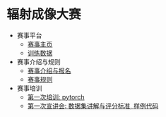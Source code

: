 # 辐射成像大赛

- 赛事平台
  - [赛事主页](https://ri.thudep.com)
  - [训练数据](https://rifile.thudep.com:7300/)
- 赛事介绍与规则
  - [赛事介绍与报名](./introduction.md)
  - [赛事规则](./rules.md)
- 赛事培训
  - [第一次培训: pytorch](./talk/talk1.md)
  - [第一次宣讲会: 数据集讲解与评分标准, 样例代码](./talk/presentation1.md)